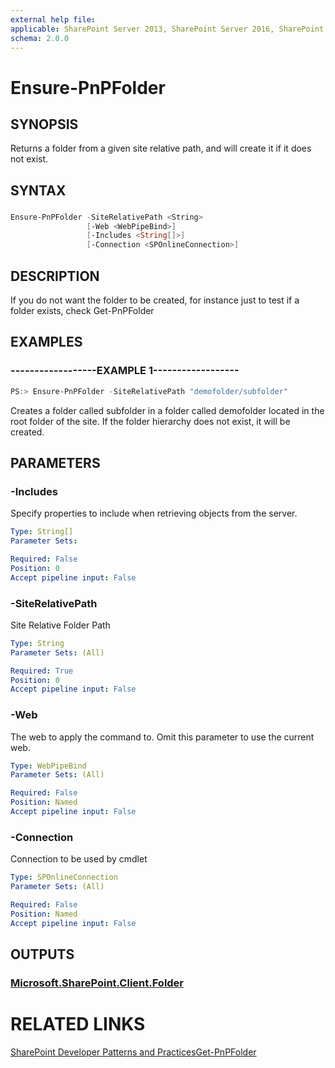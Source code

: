 ```yaml
---
external help file:
applicable: SharePoint Server 2013, SharePoint Server 2016, SharePoint Online
schema: 2.0.0
---
```

# Ensure-PnPFolder

## SYNOPSIS
Returns a folder from a given site relative path, and will create it if it does not exist.

## SYNTAX 

### 
```powershell
Ensure-PnPFolder -SiteRelativePath <String>
                 [-Web <WebPipeBind>]
                 [-Includes <String[]>]
                 [-Connection <SPOnlineConnection>]
```

## DESCRIPTION
If you do not want the folder to be created, for instance just to test if a folder exists, check Get-PnPFolder

## EXAMPLES

### ------------------EXAMPLE 1------------------
```powershell
PS:> Ensure-PnPFolder -SiteRelativePath "demofolder/subfolder"
```

Creates a folder called subfolder in a folder called demofolder located in the root folder of the site. If the folder hierarchy does not exist, it will be created.

## PARAMETERS

### -Includes
Specify properties to include when retrieving objects from the server.

```yaml
Type: String[]
Parameter Sets: 

Required: False
Position: 0
Accept pipeline input: False
```

### -SiteRelativePath
Site Relative Folder Path

```yaml
Type: String
Parameter Sets: (All)

Required: True
Position: 0
Accept pipeline input: False
```

### -Web
The web to apply the command to. Omit this parameter to use the current web.

```yaml
Type: WebPipeBind
Parameter Sets: (All)

Required: False
Position: Named
Accept pipeline input: False
```

### -Connection
Connection to be used by cmdlet

```yaml
Type: SPOnlineConnection
Parameter Sets: (All)

Required: False
Position: Named
Accept pipeline input: False
```

## OUTPUTS

### [Microsoft.SharePoint.Client.Folder](https://msdn.microsoft.com/en-us/library/microsoft.sharepoint.client.folder.aspx)

# RELATED LINKS

[SharePoint Developer Patterns and Practices](http://aka.ms/sppnp)[Get-PnPFolder](https://github.com/OfficeDev/PnP-PowerShell/blob/master/Documentation/GetPnPFolder.md)